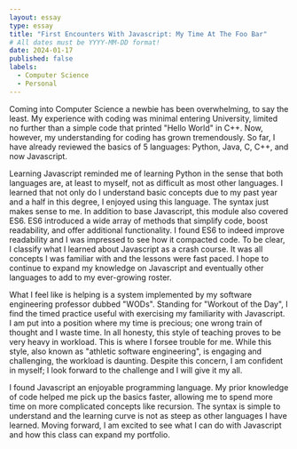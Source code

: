 ```yaml
---
layout: essay
type: essay
title: "First Encounters With Javascript: My Time At The Foo Bar"
# All dates must be YYYY-MM-DD format!
date: 2024-01-17
published: false
labels:
  - Computer Science
  - Personal
---
```



Coming into Computer Science a newbie has been overwhelming, to say the least. My experience with coding was minimal entering University, limited no further than a simple code that printed "Hello World" in C++. Now, however, my understanding for coding has grown tremendously. So far, I have already reviewed the basics of 5 languages: Python, Java, C, C++, and now Javascript.

Learning Javascript reminded me of learning Python in the sense that both languages are, at least to myself, not as difficult as most other languages. I learned that not only do I understand basic concepts due to my past year and a half in this degree, I enjoyed using this language. The syntax just makes sense to me. In addition to base Javascript, this module also covered ES6. ES6 introduced a wide array of methods that simplify code, boost readability, and offer additional functionality. I found ES6 to indeed improve readability and I was impressed to see how it compacted code. To be clear, I classify what I learned about Javascript as a crash course. It was all concepts I was familiar with and the lessons were fast paced. I hope to continue to expand my knowledge on Javascript and eventually other languages to add to my ever-growing roster. 

What I feel like is helping is a system implemented by my software engineering professor dubbed "WODs". Standing for "Workout of the Day", I find the timed practice useful with exercising my familiarity with Javascript. I am put into a position where my time is precious; one wrong train of thought and I waste time. In all honesty, this style of teaching proves to be very heavy in workload. This is where I forsee trouble for me. While this style, also known as "athletic software engineering", is engaging and challenging, the workload is daunting. Despite this concern, I am confident in myself; I look forward to the challenge and I will give it my all. 

I found Javascript an enjoyable programming language. My prior knowledge of code helped me pick up the basics faster, allowing me to spend more time on more complicated concepts like recursion. The syntax is simple to understand and the learning curve is not as steep as other languages I have learned. Moving forward, I am excited to see what I can do with Javascript and how this class can expand my portfolio.
























